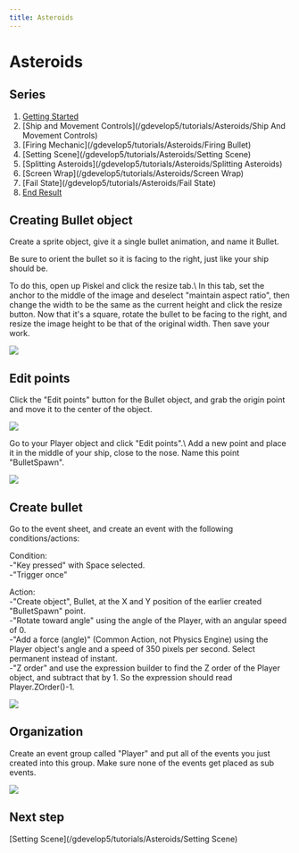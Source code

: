 ```yaml
---
title: Asteroids
---
```

# Asteroids

## Series

1. [Getting Started](/gdevelop5/tutorials/asteroids/start)
2. [Ship and Movement Controls](/gdevelop5/tutorials/Asteroids/Ship And Movement Controls)
3. [Firing Mechanic](/gdevelop5/tutorials/Asteroids/Firing Bullet)
4. [Setting Scene](/gdevelop5/tutorials/Asteroids/Setting Scene)
5. [Splitting Asteroids](/gdevelop5/tutorials/Asteroids/Splitting Asteroids)
6. [Screen Wrap](/gdevelop5/tutorials/Asteroids/Screen Wrap)
7. [Fail State](/gdevelop5/tutorials/Asteroids/Fail State)
8. [End Result](/gdevelop5/tutorials/end_result)

## Creating Bullet object

Create a sprite object, give it a single bullet animation, and name it Bullet.

Be sure to orient the bullet so it is facing to the right, just like your ship should be.

To do this, open up Piskel and click the resize tab.\\ In this tab, set the anchor to the middle of the image and deselect "maintain aspect ratio", then change the width to be the same as the current height and click the resize button. Now that it's a square, rotate the bullet to be facing to the right, and resize the image height to be that of the original width. Then save your work.

![](/gdevelop5/tutorials/asteroids/asteroids_gif_6_rotate_bullet.gif)

## Edit points

Click the "Edit points" button for the Bullet object, and grab the origin point and move it to the center of the object.

![](/gdevelop5/tutorials/asteroids/firing_bullet/pasted/20220119-162810.png)

Go to your Player object and click "Edit points".\\ Add a new point and place it in the middle of your ship, close to the nose. Name this point "BulletSpawn".

![](/gdevelop5/tutorials/asteroids/asteroids_gif_7_add_bullet_spawn_point.gif)

## Create bullet

Go to the event sheet, and create an event with the following conditions/actions:

Condition:  
-"Key pressed" with Space selected.  
-"Trigger once"  

Action:  
-"Create object", Bullet, at the X and Y position of the earlier created "BulletSpawn" point.  
-"Rotate toward angle" using the angle of the Player, with an angular speed of 0.  
-"Add a force (angle)" (Common Action, not Physics Engine) using the Player object's angle and a speed of 350 pixels per second. Select permanent instead of instant.  
-"Z order" and use the expression builder to find the Z order of the Player object, and subtract that by 1. So the expression should read Player.ZOrder()-1.  

![](/gdevelop5/tutorials/asteroids/asteroids_gif_8_setting_up_fire_bullet.gif)

## Organization

Create an event group called "Player" and put all of the events you just created into this group. Make sure none of the events get placed as sub events.

![](/gdevelop5/tutorials/asteroids/firing_bullet/pasted/20220119-171618.png)

## Next step

[Setting Scene](/gdevelop5/tutorials/Asteroids/Setting Scene)